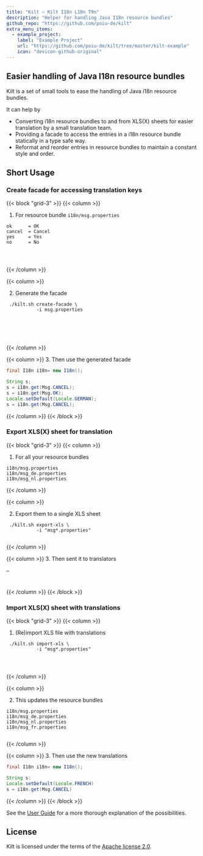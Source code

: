 ```yaml
---
title: "Kilt — Kilt I18n L10n T9n"
description: "Helper for handling Java I18n resource bundles"
github_repo: "https://github.com/poiu-de/kilt"
extra_menu_items:
  - example_project:
    label: "Example Project"
    url: "https://github.com/poiu-de/kilt/tree/master/kilt-example"
    icon: "devicon-github-original"
---
```


## Easier handling of Java I18n resource bundles

Kilt is a set of small tools to ease the handling of Java i18n resource bundles.

It can help by

 - Converting i18n resource bundles to and from XLS(X) sheets for easier translation by a small translation team.
 - Providing a facade to access the entries in a i18n resource bundle statically in a type safe way.
 - Reformat and reorder entries in resource bundles to maintain a constant style and order.

## Short Usage

### Create facade for accessing translation keys

{{< block "grid-3" >}}
{{< column >}}
1. For resource bundle `i18n/msg.properties`
```properties
ok      = OK
cancel  = Cancel
yes     = Yes
no      = No
 
 
 
```
{{< /column >}}

{{< column >}}

2. Generate the facade
```shell
 ./kilt.sh create-facade \
           -i msg.properties
 
 
 
 
 
```

{{< /column >}}

{{< column >}}
3. Then use the generated facade
```java
final I18n i18n= new I18n();

String s;
s = i18n.get(Msg.CANCEL);
s = i18n.get(Msg.OK);
Locale.setDefault(Locale.GERMAN);
s = i18n.get(Msg.CANCEL);
```
{{< /column >}}
{{< /block >}}

### Export XLS(X) sheet for translation

{{< block "grid-3" >}}
{{< column >}}
1. For all your resource bundles
```shell
i18n/msg.properties
i18n/msg_de.properties
i18n/msg_nl.properties
```
{{< /column >}}

{{< column >}}

2. Export them to a single XLS sheet
```shell
 ./kilt.sh export-xls \
           -i "msg*.properties"
 
```

{{< /column >}}

{{< column >}}
3. Then sent it to translators
```text
…
 
 
```
{{< /column >}}
{{< /block >}}

### Import XLS(X) sheet with translations

{{< block "grid-3" >}}
{{< column >}}
1. (Re)import XLS file with translations
```shell
 ./kilt.sh import-xls \
           -i "msg*.properties"
 
 
 
```
{{< /column >}}

{{< column >}}

2. This updates the resource bundles
```shell
i18n/msg.properties
i18n/msg_de.properties
i18n/msg_nl.properties
i18n/msg_fr.properties
 
```

{{< /column >}}

{{< column >}}
3. Then use the new translations
```java
final I18n i18n= new I18n();

String s:
Locale.setDefault(Locale.FRENCH)
s = i18n.get(Msg.CANCEL)
```
{{< /column >}}
{{< /block >}}


See the [User Guide](/kilt/user_guide) for a more thorough explanation of the possibilities.

## License

Kilt is licensed under the terms of the [Apache license 2.0](http://www.apache.org/licenses/LICENSE-2.0).
